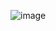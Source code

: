 ![image](https://github.com/tektu0orialfeedback/tektu0orialfeedback/assets/148302707/b31ab304-8960-4d76-9924-d1d2c01a735f)
